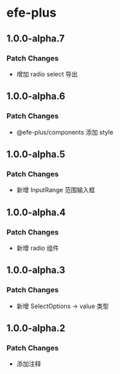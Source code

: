 # efe-plus

## 1.0.0-alpha.7

### Patch Changes

- 增加 radio select 导出

## 1.0.0-alpha.6

### Patch Changes

- @efe-plus/components 添加 style

## 1.0.0-alpha.5

### Patch Changes

- 新增 InputRange 范围输入框

## 1.0.0-alpha.4

### Patch Changes

- 新增 radio 组件

## 1.0.0-alpha.3

### Patch Changes

- 新增 SelectOptions -> value 类型

## 1.0.0-alpha.2

### Patch Changes

- 添加注释
